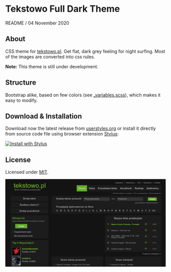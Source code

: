 
# Tekstowo Full Dark Theme

README / 04 November 2020

## About


CSS theme for [tekstowo.pl](http://www.tekstowo.pl/). Get flat, dark grey feeling for night surfing. Most of the images are converted into css rules.

**Note:** This theme is still under development.

## Structure

Bootstrap alike, based on few colors (see [_variables.scss](https://github.com/Prologh/tekstowo-full-dark/blob/master/src/sass/_variables.scss)), which makes it easy to modify.

## Download & Installation

Download now the latest release from [userstyles.org](https://userstyles.org/styles/157867/tekstowo-full-dark) or install it directly from source code file using browser extension [Stylus](https://add0n.com/stylus.html):

[![Install with Stylus](https://img.shields.io/badge/Install%20with%20-Stylus-green.svg)](https://github.com/Prologh/tekstowo-full-dark/raw/master/dist/tekstowo-full-dark.user.styl)

## License

Licensed under [MIT](https://github.com/Prologh/tekstowo-full-dark/blob/master/LICENSE).

![Home page preview](https://raw.githubusercontent.com/Prologh/tekstowo-full-dark/master/img/home-page.png "Home page")
